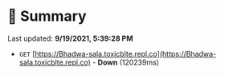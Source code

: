 # 📖 Summary
Last updated: **9/19/2021, 5:39:28 PM**

- `GET` [https://Bhadwa-sala.toxicblte.repl.co](https://Bhadwa-sala.toxicblte.repl.co) - **Down** (120239ms)
